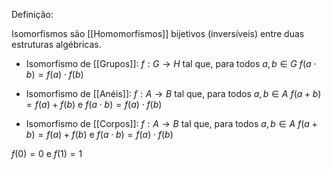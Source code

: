 Definição:

Isomorfismos são [[Homomorfismos]] bijetivos (inversíveis) entre duas estruturas algébricas.

- Isomorfismo de [[Grupos]]:
$f: G \rightarrow H$  tal que, para todos $a,b \in G$
$f(a \cdot b) = f(a)\cdot f(b)$

- Isomorfismo de [[Anéis]]:
$f: A \rightarrow B$ tal que, para todos $a, b \in A$
$f(a+b) = f(a)+f(b)$ e $f(a \cdot b) = f(a)\cdot f(b)$

- Isomorfismo de [[Corpos]]:
$f: A \rightarrow B$ tal que, para todos $a, b \in A$
$f(a+b) = f(a)+f(b)$ e $f(a \cdot b) = f(a)\cdot f(b)$

$f(0) = 0$ e $f(1) = 1$

